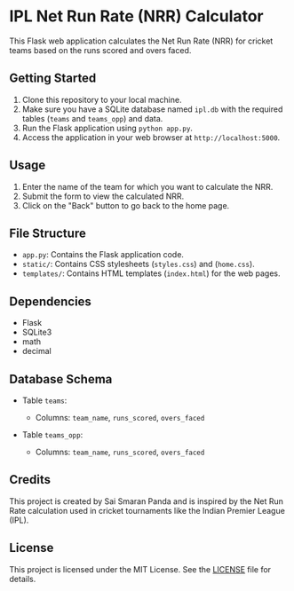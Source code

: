 # IPL Net Run Rate (NRR) Calculator

This Flask web application calculates the Net Run Rate (NRR) for cricket teams based on the runs scored and overs faced.

## Getting Started

1. Clone this repository to your local machine.
2. Make sure you have a SQLite database named `ipl.db` with the required tables (`teams` and `teams_opp`) and data.
3. Run the Flask application using `python app.py`.
4. Access the application in your web browser at `http://localhost:5000`.

## Usage

1. Enter the name of the team for which you want to calculate the NRR.
2. Submit the form to view the calculated NRR.
3. Click on the "Back" button to go back to the home page.

## File Structure

- `app.py`: Contains the Flask application code.
- `static/`: Contains CSS stylesheets (`styles.css`) and (`home.css`).
- `templates/`: Contains HTML templates (`index.html`) for the web pages.

## Dependencies

- Flask
- SQLite3
- math
- decimal

## Database Schema

- Table `teams`:
  - Columns: `team_name`, `runs_scored`, `overs_faced`

- Table `teams_opp`:
  - Columns: `team_name`, `runs_scored`, `overs_faced`

## Credits

This project is created by Sai Smaran Panda and is inspired by the Net Run Rate calculation used in cricket tournaments like the Indian Premier League (IPL).

## License

This project is licensed under the MIT License. See the [LICENSE](LICENSE) file for details.
